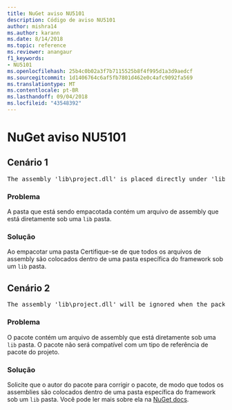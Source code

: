 ```yaml
---
title: NuGet aviso NU5101
description: Código de aviso NU5101
author: mishra14
ms.author: karann
ms.date: 8/14/2018
ms.topic: reference
ms.reviewer: anangaur
f1_keywords:
- NU5101
ms.openlocfilehash: 25b4c0b02a3f7b7115525b8f4f995d1a3d9aedcf
ms.sourcegitcommit: 1d1406764c6af5fb7801d462e0c4afc9092fa569
ms.translationtype: MT
ms.contentlocale: pt-BR
ms.lasthandoff: 09/04/2018
ms.locfileid: "43548392"
---
```

# <a name="nuget-warning-nu5101"></a>NuGet aviso NU5101

## <a name="scenario-1"></a>Cenário 1
<pre>The assembly 'lib\project.dll' is placed directly under 'lib' folder. It is recommended that assemblies be placed inside a framework-specific folder. Move it into a framework-specific folder.</pre>

### <a name="issue"></a>Problema

A pasta que está sendo empacotada contém um arquivo de assembly que está diretamente sob uma `lib` pasta.


### <a name="solution"></a>Solução

Ao empacotar uma pasta Certifique-se de que todos os arquivos de assembly são colocados dentro de uma pasta específica do framework sob um `lib` pasta.


## <a name="scenario-2"></a>Cenário 2
<pre>The assembly 'lib\project.dll' will be ignored when the package is installed after the migration.</pre>

### <a name="issue"></a>Problema

O pacote contém um arquivo de assembly que está diretamente sob uma `lib` pasta. O pacote não será compatível com um tipo de referência de pacote do projeto.


### <a name="solution"></a>Solução

Solicite que o autor do pacote para corrigir o pacote, de modo que todos os assemblies são colocados dentro de uma pasta específica do framework sob um `lib` pasta. Você pode ler mais sobre ela na [NuGet docs](https://docs.microsoft.com/en-us/nuget/reference/migrate-packages-config-to-package-reference).


